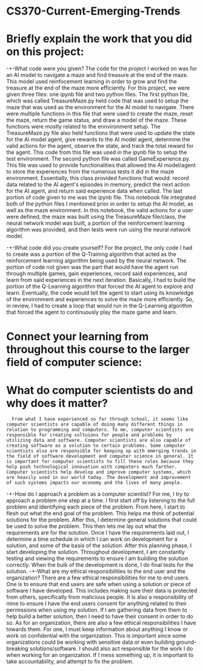 # CS370-Current-Emerging-Trends


# Briefly explain the work that you did on this project:

  -+-What code were you given?
      The code for the project I worked on was for an AI model to navigate a maze and find treasure at the end of the maze. This model used reinfocement learning in order to grow and find the treasure at the end of the maze more efficiently. For this project, we were given three files: one ipynb file and two python files. The first python file, which was called TreasureMaze.py held code that was used to setup the maze that was used as the environment for the AI model to navigate. There were multiple functions in this file that were used to create the maze, reset the maze, return the game status, and draw a model of the maze. These functions were mostly related to the ennvironment setup. The TreasureMaze.py file also held functions that were used to update the state for the AI model agent, give rewards to the AI model agent, determine the valid actions for the agent, observe the state, and track the total reward for the agent. This code from this file was used in the ipynb file to setup the test environment. The second python file was called GameExperience.py. This file was used to provide functionalities that allowed the AI model/agent to store the experiences from the numerous tests it did in the maze environment. Essentially, this class provided functions that would: record data related to the AI agent's episodes in memory, predict the next action for the AI agent, and return said experience data when called. The last portion of code given to me was the ipynb file. This notebook file integrated both of the python files I mentioned prior in order to setup the AI model, as well as the maze environment. In this notebook, the valid actions for a user were defined, the maze was built using the TreasureMaze file/class, the neural network model was built, a portion of the reinforcement learning algorithm was provided, and then tests were run using the neural network model.

  -+-What code did you create yourself?
      For the project, the only code I had to create was a portion of the Q-Training algorithm that acted as the reinforcement learning algorithm being used by the neural network. The portion of code not given was the part that would have the agent run through multiple games, gain experiences, record said experiences, and learn from said experiences in the next iteration. Basically, I had to build the portion of the Q-Learning algorithm that forced the AI agent to explore and learn. Eventually, the code would tell the agent to start using its knowledge of the environment and experiences to solve the maze more efficiently. So, in review, I had to create a loop that would run in the Q-Learning algorithm that forced the agent to continuously play the maze game and learn.

# Connect your learning from throughout this course to the larger field of computer science:

  # What do computer scientists do and why does it matter?
      From what I have experienced so far through school, it seems like computer scientists are capable of doing many different things in relation to programming and computers. To me, computer scientists are responsible for creating soltuions for people and problems by utilizing data and software. Computer scientists are also capable of creating software as a solution to certain problems. Some computer scientists also are responsible for keeping up with emerging trends in the field of software development and computer science in general. It is important for computer scientists to fill these roles because they help push technological innovation with computers much farther. Computer scientists help develop and improve computer systems, which are heavily used in our world today. The development and improvement of such systems impacts our economy and the lives of many people.

  -+-How do I approach a problem as a computer scientist?
      For me, I try to approach a problem one step at a time. I first start off by listening to the full problem and identifying each piece of the problem. From here, I start to flesh out what the end goal of the problem. This helps me think of potential solutions for the problem. After this, I determine general solutions that could be used to solve the problem. This then lets me lay out what the requirements are for the solution. Once I have the requirements laid out, I determine a time schedule in which I can work on development for a solution, and some of the basis of the solution. After this planning phase, I start developing the solution. Throughout development, I am constantly testing and viewing the requirements to ensure I am building the solution correctly. When the bulk of the development is done, I do final tests for the solution.
  -+-What are my ethical responsibilities to the end user and the organization?
      There are a few ethical responsibilities for me to end users. One is to ensure that end users are safe when using a solution or piece of software I have developed. This includes making sure their data is protected from others, specifically from malicious people. It is also a responsibility of mine to ensure I have the end users consent for anything related to their permissions when using my solution. If I am gathering data from them to help build a better solution, then I need to have their consent in order to do so. As for an organization, there are also a few ethical responsibilities I have towards them. For one, I must keep information about anything I know or work on confidential with the organization. This is important since some organizations could be working with sensitive data or even building ground-breaking solutions/software. I should also act responsible for the work I do when working for an organization. If I mess something up, it is important to take accountability, and attempt to fix the problem.
